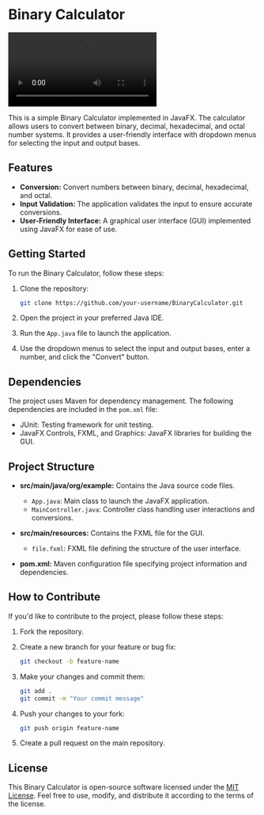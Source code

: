 # Binary Calculator

![Watch the video](./JavaFX%20App%202024-01-04%2003-33-44.mp4)


This is a simple Binary Calculator implemented in JavaFX. The calculator allows users to convert between binary, decimal, hexadecimal, and octal number systems. It provides a user-friendly interface with dropdown menus for selecting the input and output bases.

## Features

- **Conversion:** Convert numbers between binary, decimal, hexadecimal, and octal.
- **Input Validation:** The application validates the input to ensure accurate conversions.
- **User-Friendly Interface:** A graphical user interface (GUI) implemented using JavaFX for ease of use.

## Getting Started

To run the Binary Calculator, follow these steps:

1. Clone the repository:

   ```bash
   git clone https://github.com/your-username/BinaryCalculator.git
   ```

2. Open the project in your preferred Java IDE.

3. Run the `App.java` file to launch the application.

4. Use the dropdown menus to select the input and output bases, enter a number, and click the "Convert" button.

## Dependencies

The project uses Maven for dependency management. The following dependencies are included in the `pom.xml` file:

- JUnit: Testing framework for unit testing.
- JavaFX Controls, FXML, and Graphics: JavaFX libraries for building the GUI.

## Project Structure

- **src/main/java/org/example:** Contains the Java source code files.
  - `App.java`: Main class to launch the JavaFX application.
  - `MainController.java`: Controller class handling user interactions and conversions.

- **src/main/resources:** Contains the FXML file for the GUI.
  - `file.fxml`: FXML file defining the structure of the user interface.

- **pom.xml:** Maven configuration file specifying project information and dependencies.

## How to Contribute

If you'd like to contribute to the project, please follow these steps:

1. Fork the repository.

2. Create a new branch for your feature or bug fix:

   ```bash
   git checkout -b feature-name
   ```

3. Make your changes and commit them:

   ```bash
   git add .
   git commit -m "Your commit message"
   ```

4. Push your changes to your fork:

   ```bash
   git push origin feature-name
   ```

5. Create a pull request on the main repository.

## License

This Binary Calculator is open-source software licensed under the [MIT License](LICENSE). Feel free to use, modify, and distribute it according to the terms of the license.
